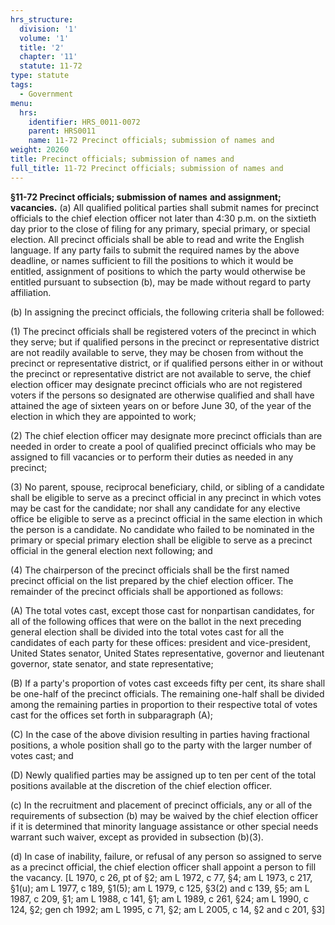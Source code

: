 ```yaml
---
hrs_structure:
  division: '1'
  volume: '1'
  title: '2'
  chapter: '11'
  statute: 11-72
type: statute
tags:
  - Government
menu:
  hrs:
    identifier: HRS_0011-0072
    parent: HRS0011
    name: 11-72 Precinct officials; submission of names and
weight: 20260
title: Precinct officials; submission of names and
full_title: 11-72 Precinct officials; submission of names and
---
```

**§11-72 Precinct officials; submission of names** **and assignment; vacancies.** (a) All qualified political parties shall submit names for precinct officials to the chief election officer not later than 4:30 p.m. on the sixtieth day prior to the close of filing for any primary, special primary, or special election. All precinct officials shall be able to read and write the English language. If any party fails to submit the required names by the above deadline, or names sufficient to fill the positions to which it would be entitled, assignment of positions to which the party would otherwise be entitled pursuant to subsection (b), may be made without regard to party affiliation.

(b) In assigning the precinct officials, the following criteria shall be followed:

(1) The precinct officials shall be registered voters of the precinct in which they serve; but if qualified persons in the precinct or representative district are not readily available to serve, they may be chosen from without the precinct or representative district, or if qualified persons either in or without the precinct or representative district are not available to serve, the chief election officer may designate precinct officials who are not registered voters if the persons so designated are otherwise qualified and shall have attained the age of sixteen years on or before June 30, of the year of the election in which they are appointed to work;

(2) The chief election officer may designate more precinct officials than are needed in order to create a pool of qualified precinct officials who may be assigned to fill vacancies or to perform their duties as needed in any precinct;

(3) No parent, spouse, reciprocal beneficiary, child, or sibling of a candidate shall be eligible to serve as a precinct official in any precinct in which votes may be cast for the candidate; nor shall any candidate for any elective office be eligible to serve as a precinct official in the same election in which the person is a candidate. No candidate who failed to be nominated in the primary or special primary election shall be eligible to serve as a precinct official in the general election next following; and

(4) The chairperson of the precinct officials shall be the first named precinct official on the list prepared by the chief election officer. The remainder of the precinct officials shall be apportioned as follows:

(A) The total votes cast, except those cast for nonpartisan candidates, for all of the following offices that were on the ballot in the next preceding general election shall be divided into the total votes cast for all the candidates of each party for these offices: president and vice-president, United States senator, United States representative, governor and lieutenant governor, state senator, and state representative;

(B) If a party's proportion of votes cast exceeds fifty per cent, its share shall be one-half of the precinct officials. The remaining one-half shall be divided among the remaining parties in proportion to their respective total of votes cast for the offices set forth in subparagraph (A);

(C) In the case of the above division resulting in parties having fractional positions, a whole position shall go to the party with the larger number of votes cast; and

(D) Newly qualified parties may be assigned up to ten per cent of the total positions available at the discretion of the chief election officer.

(c) In the recruitment and placement of precinct officials, any or all of the requirements of subsection (b) may be waived by the chief election officer if it is determined that minority language assistance or other special needs warrant such waiver, except as provided in subsection (b)(3).

(d) In case of inability, failure, or refusal of any person so assigned to serve as a precinct official, the chief election officer shall appoint a person to fill the vacancy. [L 1970, c 26, pt of §2; am L 1972, c 77, §4; am L 1973, c 217, §1(u); am L 1977, c 189, §1(5); am L 1979, c 125, §3(2) and c 139, §5; am L 1987, c 209, §1; am L 1988, c 141, §1; am L 1989, c 261, §24; am L 1990, c 124, §2; gen ch 1992; am L 1995, c 71, §2; am L 2005, c 14, §2 and c 201, §3]